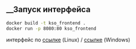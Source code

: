 ## __Запуск интерфейса

```sh
docker build -t kso_frontend .
docker run -p 8080:80 kso_frontend
```

интерфейс по [ссылке](http://0.0.0.0:8080) (Linux) / [ссылке](http://127.0.0.1:8080) (Windows)